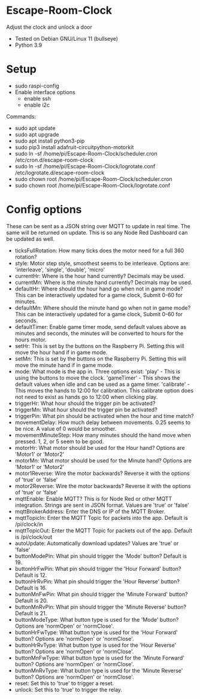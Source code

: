# Escape-Room-Clock
Adjust the clock and unlock a door
- Tested on Debian GNU/Linux 11 (bullseye)
- Python 3.9

# Setup
- sudo raspi-config
- Enable interface options
  - enable ssh
  - enable i2c

Commands:
- sudo apt update
- sudo apt upgrade
- sudo apt install python3-pip
- sudo pip3 install adafruit-circuitpython-motorkit
- sudo ln -sf /home/pi/Escape-Room-Clock/scheduler.cron /etc/cron.d/escape-room-clock 
- sudo ln -sf /home/pi/Escape-Room-Clock/logrotate.conf /etc/logrotate.d/escape-room-clock 
- sudo chown root /home/pi/Escape-Room-Clock/scheduler.cron
- sudo chown root /home/pi/Escape-Room-Clock/logrotate.conf

# Config options
These can be sent as a JSON string over MQTT to update in real time.
The same will be returned on update. This is so any Node Red Dashboard can be updated as well.

- ticksFullRotation: How many ticks does the motor need for a full 360 rotation?
- style: Motor step style, smoothest seems to be interleave. Options are: 'interleave', 'single', 'double', 'micro'
- currentHr: Where is the hour hand currently? Decimals may be used.
- currentMn: Where is the minute hand currently? Decimals may be used.
- defaultHr: Where should the hour hand go when not in game mode? This can be interactively updated for a game clock, Submit 0-60 for minutes.
- defaultMn: Where should the minute hand go when not in game mode? This can be interactively updated for a game clock, Submit 0-60 for seconds.
- defaultTimer: Enable game timer mode, send default values above as minutes and seconds, the minutes will be converted to hours for the hours motor.
- setHr: This is set by the buttons on the Raspberry Pi. Setting this will move the hour hand if in game mode.
- setMn: This is set by the buttons on the Raspberry Pi. Setting this will move the minute hand if in game mode.
- mode: What mode is the app in. Three options exist: 'play' - This is using the buttons to move the clock. 'gameTimer' - This shows the default values when idle and can be used as a game timer. 'calibrate' - This moves the hands to 12:00 for calibration. This calibrate option does not need to exist as hands go to 12:00 when clicking play.
- triggerHr: What hour should the trigger pin be activated?
- triggerMn: What hour should the trigger pin be activated?
- triggerPin: What pin should be activated when the hour and time match?
- movementDelay: How much delay between movements. 0.25 seems to be nice. A value of 0 would be smoother.
- movementMinuteStep: How many minutes should the hand move when pressed. 1, 2, or 5 seem to be good.
- motorHr: What motor should be used for the Hour hand? Options are 'Motor1' or 'Motor2'
- motorMn: What motor should be used for the Minute hand? Options are 'Motor1' or 'Motor2'
- motor1Reverse: Wire the motor backwards? Reverse it with the options of 'true' or 'false'
- motor2Reverse: Wire the motor backwards? Reverse it with the options of 'true' or 'false'
- mqttEnable: Enable MQTT? This is for Node Red or other MQTT integration. Strings are sent in JSON format. Values are 'true' or 'false'
- mqttBrokerAddress: Enter the DNS or IP of the MQTT Broker.
- mqttTopicIn: Enter the MQTT Topic for packets into the app. Default is /pi/clock/in
- mqttTopicOut: Enter the MQTT Topic for packets out of the app. Default is /pi/clock/out
- autoUpdate: Automatically download updates? Values are 'true' or 'false'
- buttonModePin: What pin should trigger the 'Mode' button? Default is 19.
- buttonHrFwPin: What pin should trigger the 'Hour Forward' button? Default is 12.
- buttonHrRvPin: What pin should trigger the 'Hour Reverse' button? Default is 16.
- buttonMnFwPin: What pin should trigger the 'Minute Forward' button? Default is 20.
- buttonMnRvPin: What pin should trigger the 'Minute Reverse' button? Default is 21.
- buttonModeType: What button type is used for the 'Mode' button? Options are 'normOpen' or 'normClose'.
- buttonHrFwType: What button type is used for the 'Hour Forward' button? Options are 'normOpen' or 'normClose'.
- buttonHrRvType: What button type is used for the 'Hour Reverse' button? Options are 'normOpen' or 'normClose'.
- buttonMnFwType: What button type is used for the 'Minute Forward' button? Options are 'normOpen' or 'normClose'.
- buttonMnRvType: What button type is used for the 'Minute Reverse' button? Options are 'normOpen' or 'normClose'.
- reset: Set this to 'true' to trigger a reset.
- unlock: Set this to 'true' to trigger the relay.
